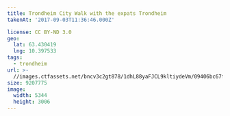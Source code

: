 ```yaml
---
title: Trondheim City Walk with the expats Trondheim
takenAt: '2017-09-03T11:36:46.000Z'

license: CC BY-ND 3.0
geo:
  lat: 63.430419
  lng: 10.397533
tags:
  - trondheim
url: >-
  //images.ctfassets.net/bncv3c2gt878/1dhL88yaFJCL9kltiydeVm/09406bc67fd7aec03a90dc568f561baf/trondheim-city-walk-with-the-expats-trondheim_36200265553_o
size: 9207775
image:
  width: 5344
  height: 3006
---
```

